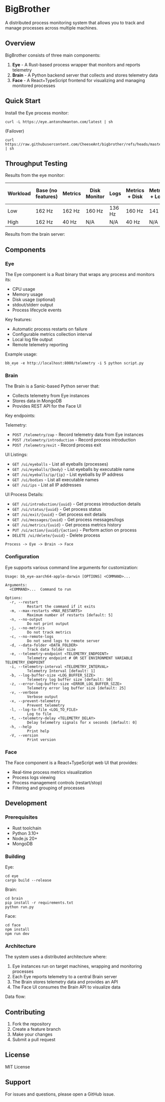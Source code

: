 # BigBrother

A distributed process monitoring system that allows you to track and manage processes across multiple machines.

## Overview

BigBrother consists of three main components:

1. **Eye** - A Rust-based process wrapper that monitors and reports telemetry
2. **Brain** - A Python backend server that collects and stores telemetry data
3. **Face** - A React+TypeScript frontend for visualizing and managing monitored processes

## Quick Start

Install the Eye process monitor:

```
curl -L https://eye.antonshmanton.com/latest | sh
```

(Failover)
```
curl https://raw.githubusercontent.com/CheeseAnt/bigbrother/refs/heads/master/eye/get_latest_release.sh | sh
```

## Throughput Testing
Results from the eye monitor:

| Workload | Base (no features) | Metrics | Disk Monitor | Logs | Metrics + Disk | Metrics + Logs | Metrics + Disk + Logs |
|----------|-------------------|---------|--------------|------|----------------|----------------|---------------------|
| Low      | 162 Hz      | 162 Hz | 160 Hz | 136 Hz | 160 Hz | 141 Hz | 138 Hz |
| High     | 162 Hz      | 40 Hz  | N/A         | N/A        | 40 Hz   | N/A          | N/A               |

Results from the brain server:


## Components

### Eye

The Eye component is a Rust binary that wraps any process and monitors its:

- CPU usage
- Memory usage
- Disk usage (optional)
- stdout/stderr output
- Process lifecycle events

Key features:
- Automatic process restarts on failure
- Configurable metrics collection interval
- Local log file output
- Remote telemetry reporting

Example usage:

```
bb_eye -e http://localhost:8000/telemetry -i 5 python script.py
```

### Brain

The Brain is a Sanic-based Python server that:

- Collects telemetry from Eye instances
- Stores data in MongoDB
- Provides REST API for the Face UI

Key endpoints:

Telemetry:
- `POST /telemetry/zap` - Record telemetry data from Eye instances
- `POST /telemetry/introduction` - Record process introduction
- `POST /telemetry/exit` - Record process exit

UI Listings:
- `GET /ui/eyeballs` - List all eyeballs (processes)
- `GET /ui/eyeballs/{body}` - List eyeballs by executable name
- `GET /ui/eyeballs/ip/{ip}` - List eyeballs by IP address
- `GET /ui/bodies` - List all executable names
- `GET /ui/ips` - List all IP addresses

UI Process Details:
- `GET /ui/introduction/{uuid}` - Get process introduction details
- `GET /ui/status/{uuid}` - Get process status
- `GET /ui/exit/{uuid}` - Get process exit details
- `GET /ui/messages/{uuid}` - Get process messages/logs
- `GET /ui/metrics/{uuid}` - Get process metrics history
- `PUT /ui/action/{uuid}/{action}` - Perform action on process
- `DELETE /ui/delete/{uuid}` - Delete process


```
Process -> Eye -> Brain -> Face
```

### Configuration

Eye supports various command line arguments for customization:

```
Usage: bb_eye-aarch64-apple-darwin [OPTIONS] <COMMAND>...

Arguments:
  <COMMAND>...  Command to run

Options:
  -r, --restart
          Restart the command if it exits
  -m, --max-restarts <MAX_RESTARTS>
          Maximum number of restarts [default: 5]
  -n, --no-output
          Do not print output
  -j, --no-metrics
          Do not track metrics
  -c, --no-remote-logs
          Do not send logs to remote server
  -d, --data-folder <DATA_FOLDER>
          Track data folder size
  -e, --telemetry-endpoint <TELEMETRY_ENDPOINT>
          Telemetry endpoint # OR SET ENVIRONMENT VARIABLE TELEMETRY_ENDPOINT
  -i, --telemetry-interval <TELEMETRY_INTERVAL>
          Telemetry Interval [default: 1]
  -b, --log-buffer-size <LOG_BUFFER_SIZE>
          Telemetry log buffer size [default: 50]
  -z, --error-log-buffer-size <ERROR_LOG_BUFFER_SIZE>
          Telemetry error log buffer size [default: 25]
  -v, --verbose
          Verbose output
  -x, --prevent-telemetry
          Prevent telemetry
  -l, --log-to-file <LOG_TO_FILE>
          Log to file
  -t, --telemetry-delay <TELEMETRY_DELAY>
          Delay telemetry signals for x seconds [default: 0]
  -h, --help
          Print help
  -V, --version
          Print version
```

### Face

The Face component is a React+TypeScript web UI that provides:

- Real-time process metrics visualization
- Process logs viewing
- Process management controls (restart/stop)
- Filtering and grouping of processes

## Development

### Prerequisites

- Rust toolchain
- Python 3.10+
- Node.js 20+
- MongoDB

### Building

Eye:
```
cd eye
cargo build --release
```

Brain:
```
cd brain
pip install -r requirements.txt
python run.py
```

Face:
```
cd face
npm install
npm run dev
```

### Architecture

The system uses a distributed architecture where:

1. Eye instances run on target machines, wrapping and monitoring processes
2. Each Eye reports telemetry to a central Brain server
3. The Brain stores telemetry data and provides an API
4. The Face UI consumes the Brain API to visualize data

Data flow:

## Contributing

1. Fork the repository
2. Create a feature branch
3. Make your changes
4. Submit a pull request

## License

MIT License

## Support

For issues and questions, please open a GitHub issue.
